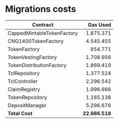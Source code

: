 # Migrations costs

|Contract                              |Gas Used      |
|--------------------------------------|-------------:|
|CappedMintableTokenFactory        |1.875.371       |
|CNG1400TokenFactory               |4.545.455       |
|TokenFactory                      |854.771        |
|TokenVestingFactory               |1.708.956       |
|TokenDistributionFactory          |1.869.419       |
|TclRepository                     |1.377.524       |
|TclController                     |2.296.542       |
|ClaimRegistry                     |1.996.666       |
|TokenRepository                   |1.165.138       |
|DepositManager                    |5.296.676       |
|__Total Cost__                    |__22.986.518__  |